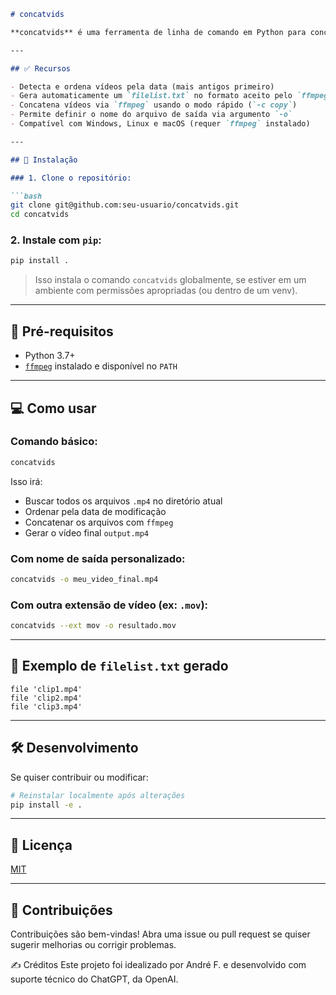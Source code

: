 ````markdown
# concatvids

**concatvids** é uma ferramenta de linha de comando em Python para concatenar arquivos de vídeo (como `.mp4`) usando o `ffmpeg`, ordenando-os automaticamente por data de modificação. Ideal para juntar clipes gravados separadamente de forma simples e rápida.

---

## ✅ Recursos

- Detecta e ordena vídeos pela data (mais antigos primeiro)
- Gera automaticamente um `filelist.txt` no formato aceito pelo `ffmpeg`
- Concatena vídeos via `ffmpeg` usando o modo rápido (`-c copy`)
- Permite definir o nome do arquivo de saída via argumento `-o`
- Compatível com Windows, Linux e macOS (requer `ffmpeg` instalado)

---

## 🚀 Instalação

### 1. Clone o repositório:

```bash
git clone git@github.com:seu-usuario/concatvids.git
cd concatvids
````

### 2. Instale com `pip`:

```bash
pip install .
```

> Isso instala o comando `concatvids` globalmente, se estiver em um ambiente com permissões apropriadas (ou dentro de um venv).

---

## 🧪 Pré-requisitos

* Python 3.7+
* [`ffmpeg`](https://ffmpeg.org/download.html) instalado e disponível no `PATH`

---

## 💻 Como usar

### Comando básico:

```bash
concatvids
```

Isso irá:

* Buscar todos os arquivos `.mp4` no diretório atual
* Ordenar pela data de modificação
* Concatenar os arquivos com `ffmpeg`
* Gerar o vídeo final `output.mp4`

### Com nome de saída personalizado:

```bash
concatvids -o meu_video_final.mp4
```

### Com outra extensão de vídeo (ex: `.mov`):

```bash
concatvids --ext mov -o resultado.mov
```

---

## 📝 Exemplo de `filelist.txt` gerado

```text
file 'clip1.mp4'
file 'clip2.mp4'
file 'clip3.mp4'
```

---

## 🛠 Desenvolvimento

Se quiser contribuir ou modificar:

```bash
# Reinstalar localmente após alterações
pip install -e .
```

---

## 📄 Licença

[MIT](LICENSE)

---

## 🤝 Contribuições

Contribuições são bem-vindas! Abra uma issue ou pull request se quiser sugerir melhorias ou corrigir problemas.

✍️ Créditos
Este projeto foi idealizado por André F. e desenvolvido com suporte técnico do ChatGPT, da OpenAI.
